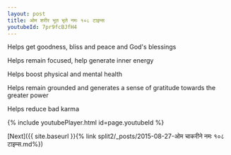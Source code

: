 ```yaml
---
layout: post
title: ओम शरीर भूत भृते नमः १०८ टाइम्स
youtubeId: 7pr9fcBJfH4
---
```

 
 
Helps get goodness, bliss and peace and God's blessings
 
Helps remain focused, help generate inner energy 
 
Helps boost physical and mental health 
 
Helps remain grounded and generates a sense of gratitude towards the greater power 
 
Helps reduce bad karma
 
 
 
 


{% include youtubePlayer.html id=page.youtubeId %}
 
[Next]({{ site.baseurl }}{% link  split2/_posts/2015-08-27-ओम चाकरीने नमः १०८ टाइम्स.md%})
 
